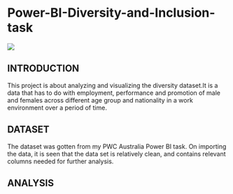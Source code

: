 
# Power-BI-Diversity-and-Inclusion-task

![](D_I.png)

## INTRODUCTION
This project is about analyzing and visualizing the diversity dataset.It is a data that has to do with employment, performance and promotion of male and females across different age group and nationality in a work environment over a period of time.
## DATASET
The dataset was gotten from my PWC Australia Power BI task. On importing the data, it is seen that the data set is relatively clean, and contains relevant columns needed for further analysis.
## ANALYSIS

